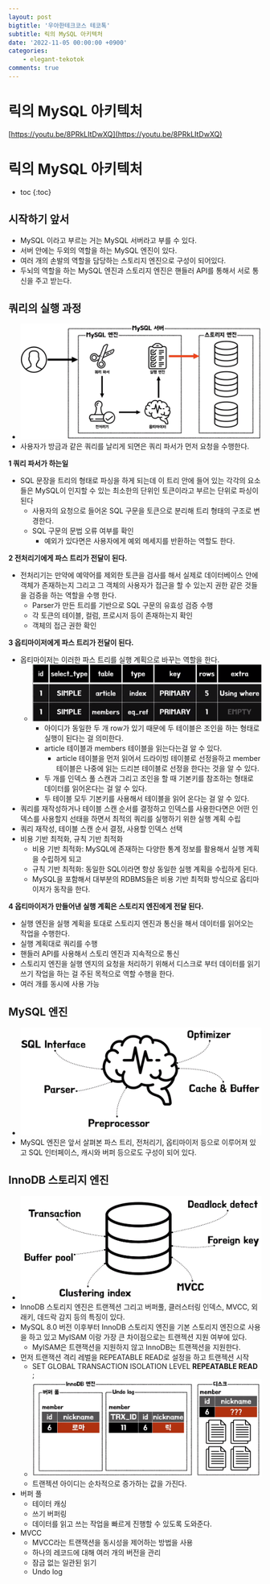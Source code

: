 ```yaml
---
layout: post
bigtitle: '우아한테크코스 테코톡'
subtitle: 릭의 MySQL 아키텍처
date: '2022-11-05 00:00:00 +0900'
categories:
    - elegant-tekotok
comments: true
---
```


# 릭의 MySQL 아키텍처
[https://youtu.be/8PRkLItDwXQ](https://youtu.be/8PRkLItDwXQ)

# 릭의 MySQL 아키텍처
* toc
{:toc}

## 시작하기 앞서
+ MySQL 이라고 부르는 거는 MySQL 서버라고 부를 수 있다. 
+ 서버 안에는 두외의 역할을 하는 MySQL 엔진이 있다.
+ 여러 개의 손발의 역할을 담당하는 스토리지 엔진으로 구성이 되어있다. 
+ 두뇌의 역할을 하는 MySQL 엔진과 스토리지 엔진은 핸들러 API를 통해서 서로 통신을 주고 받는다. 

## 쿼리의 실행 과정 
+ ![img.png](/assets/img/elegant-tekotok/RICK-MySQL.png)
+ 사용자가 방금과 같은 쿼리를 날리게 되면은 쿼리 파서가 먼저 요청을 수행한다.

__1 쿼리 파서가 하는일__  
+ SQL 문장을 트리의 형태로 파싱을 하게 되는데 이 트리 안에 들어 있는 각각의 요소들은 MySQL이 인지할 수 있는 최소한의 단위인 토큰이라고 부르는 단위로 파싱이 된다
  + 사용자의 요청으로 들어온 SQL 구문을 토큰으로 분리해 트리 형태의 구조로 변경한다.
  + SQL 구문의 문법 오류 여부를 확인 
    + 예외가 있다면은 사용자에게 예외 메세지를 반환하는 역할도 한다.
  
__2 전처리기에게 파스 트리가 전달이 된다.__ 
+ 전처리기는 만약에 예약어를 제외한 토큰을 검사를 해서 실제로 데이터베이스 안에 객체가 존재하는지 그리고 그 객체의 사용자가 접근을 할 수 있는지 권한 같은 것들을 검증을 하는 역할을 수행 한다. 
  + Parser가 만든 트리를 기반으로 SQL 구문의 유효성 검증 수행
  + 각 토큰의 테이블, 컬럼, 프로시저 등이 존재하는지 확인
  + 객체의 접근 권한 확인
  
__3 옵티마이저에게 파스 트리가 전달이 된다.__ 
+ 옵티마이저는 이러한 파스 트리를 실행 계획으로 바꾸는 역할을 한다. 
  + ![img.png](/assets/img/elegant-tekotok/RICK-MySQL2.png)
    + 아이디가 동일한 두 개 row가 있기 때문에 두 테이블은 조인을 하는 형태로 실행이 된다는 걸 의미한다.
    + article 테이블과 members 테이블을 읽는다는걸 알 수 있다. 
      + article 테이블을 먼저 읽어서 드라이빙 테이블로 선정을하고 member 테이블은 나중에 읽는 드리븐 테이블로 선정을 한다는 것을 알 수 있다. 
    + 두 개를 인덱스 풀 스캔과 그리고 조인을 할 때 기본키를 참조하는 형태로 데이터를 읽어온다는 걸 알 수 있다.
    + 두 테이블 모두 기본키를 사용해서 테이블을 읽어 온다는 걸 알 수 있다. 
+ 쿼리를 재작성하거나 테이블 스캔 순서를 결정하고 인덱스를 사용한다면은 어떤 인덱스를 사용할지 선태을 하면서 최적의 쿼리를 실행하기 위한 실행 계획 수립
+ 쿼리 재작성, 테이블 스캔 순서 결정, 사용할 인덱스 선택
+ 비용 기반 최적화, 규칙 기반 최적화
  + 비용 기반 최적화: MySQL에 존재하는 다양한 통계 정보를 활용해서 실행 계획을 수립하게 되고
  + 규칙 기반 최적화: 동일한 SQL이라면 항상 동일한 실행 계획을 수립하게 된다.
  + MySQL을 포함해서 대부분의 RDBMS들은 비용 기반 최적화 방식으로 옵티마이저가 동작을 한다.

__4 옵티마이저가 만들어낸 실행 계획은 스토리지 엔진에게 전달 된다.__
+ 실행 엔진을 실행 계획을 토대로 스토리지 엔진과 통신을 해서 데이터를 읽어오는 작업을 수행한다. 
+ 실행 계획대로 쿼리를 수행
+ 핸들러 API를 사용해서 스토리 엔진과 지속적으로 통신 
+ 스토리지 엔진을 실행 엔지의 요청을 처리하기 위해서 디스크로 부터 데이터를 읽기 쓰기 작업을 하는 걸 주된 목적으로 역할 수행을 한다.
+ 여러 개를 동시에 사용 가능  

## MySQL 엔진
+ ![img.png](/assets/img/elegant-tekotok/RICK-MySQL3.png)
+ MySQL 엔진은 앞서 살펴본 파스 트리, 전처리기, 옵티마이저 등으로 이루어져 있고 SQL 인터페이스, 캐시와 버퍼 등으로도 구성이 되어 있다.  

## InnoDB 스토리지 엔진 
+ ![img.png](/assets/img/elegant-tekotok/RICK-MySQL4.png)
+ InnoDB 스토리지 엔진은 트랜젝션 그리고 버퍼풀, 클러스터링 인덱스, MVCC, 외래키, 데드락 감지 등의 특징이 있다. 
+ MySQL 8.0 버전 이후부터 InnoDB 스토리지 엔진을 기본 스토리지 엔진으로 사용을 하고 있고 MyISAM 이랑 가장 큰 차이점으로는 트랜젝션 지원 여부에 있다. 
  + MyISAM은 트랜잭션을 지원하지 않고 InnoDB는 트랜젝션을 지원한다.  
+ 먼저 트랜잭션 격리 레벌을 REPEATABLE READ로 설정을 하고 트랜젝션 시작 
  + SET GLOBAL TRANSACTION ISOLATION LEVEL __REPEATABLE READ__ ;
  + ![img.png](/assets/img/elegant-tekotok/RICK-MySQL5.png)
  + 트랜젝션 아이디는 순차적으로 증가하는 값을 가진다.
+ 버퍼 풀
  + 테이터 캐싱
  + 쓰기 버퍼링 
  + 데이터를 읽고 쓰는 작업을 빠르게 진행할 수 있도록 도와준다. 
+ MVCC
  + MVCC라는 트랜잭션을 동시성을 제어하는 방법을 사용   
  + 하나의 레코드에 대해 여러 개의 버전을 관리
  + 잠금 없는 일관된 읽기
  + Undo log 
